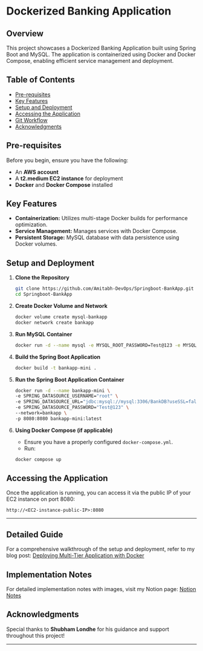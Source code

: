 
# Dockerized Banking Application

## Overview

This project showcases a Dockerized Banking Application built using Spring Boot and MySQL. The application is containerized using Docker and Docker Compose, enabling efficient service management and deployment.

## Table of Contents

- [Pre-requisites](#pre-requisites)
- [Key Features](#key-features)
- [Setup and Deployment](#setup-and-deployment)
- [Accessing the Application](#accessing-the-application)
- [Git Workflow](#git-workflow)
- [Acknowledgments](#acknowledgments)

## Pre-requisites

Before you begin, ensure you have the following:

- An **AWS account**
- A **t2.medium EC2 instance** for deployment
- **Docker** and **Docker Compose** installed

## Key Features

- **Containerization:** Utilizes multi-stage Docker builds for performance optimization.
- **Service Management:** Manages services with Docker Compose.
- **Persistent Storage:** MySQL database with data persistence using Docker volumes.

## Setup and Deployment

1. **Clone the Repository**
   ```bash
   git clone https://github.com/Amitabh-DevOps/Springboot-BankApp.git
   cd Springboot-BankApp
   ```

2. **Create Docker Volume and Network**
   ```bash
   docker volume create mysql-bankapp
   docker network create bankapp
   ```

3. **Run MySQL Container**
   ```bash
   docker run -d --name mysql -e MYSQL_ROOT_PASSWORD=Test@123 -e MYSQL_DATABASE=BankDB --network=bankapp mysql:latest
   ```

4. **Build the Spring Boot Application**
   ```bash
   docker build -t bankapp-mini .
   ```

5. **Run the Spring Boot Application Container**
   ```bash
   docker run -d --name bankapp-mini \
   -e SPRING_DATASOURCE_USERNAME="root" \
   -e SPRING_DATASOURCE_URL="jdbc:mysql://mysql:3306/BankDB?useSSL=false&allowPublicKeyRetrieval=true&serverTimezone=UTC" \
   -e SPRING_DATASOURCE_PASSWORD="Test@123" \
   --network=bankapp \
   -p 8080:8080 bankapp-mini:latest
   ```

6. **Using Docker Compose (if applicable)**
   - Ensure you have a properly configured `docker-compose.yml`.
   - Run:
   ```bash
   docker compose up
   ```

## Accessing the Application

Once the application is running, you can access it via the public IP of your EC2 instance on port 8080:

```
http://<EC2-instance-public-IP>:8080
```

---

## Detailed Guide

For a comprehensive walkthrough of the setup and deployment, refer to my blog post: [Deploying Multi-Tier Application with Docker](https://amitabhdevops.hashnode.dev/deploying-multitier-application-with-docker)

## Implementation Notes

For detailed implementation notes with images, visit my Notion page: [Notion Notes](https://www.notion.so/Docker-bankapp-project-12c7311ab980801a929ad23bf654b64d)


## Acknowledgments

Special thanks to **Shubham Londhe** for his guidance and support throughout this project!

---
